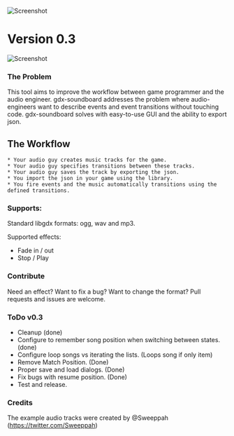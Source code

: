 
![Screenshot](http://i.imgur.com/VbqriF5.png)

Version 0.3
==============

![Screenshot](http://i.imgur.com/B28wFEg.png)

### The Problem

This tool aims to improve the workflow between game programmer and the audio engineer. gdx-soundboard addresses the problem where audio-engineers want to describe events and event transitions without touching code. gdx-soundboard solves with easy-to-use GUI and the ability to export json.

## The Workflow
    * Your audio guy creates music tracks for the game.
    * Your audio guy specifies transitions between these tracks.
    * Your audio guy saves the track by exporting the json.
    * You import the json in your game using the library.
    * You fire events and the music automatically transitions using the defined transitions.

### Supports:

Standard libgdx formats: ogg, wav and mp3.

Supported effects:
- Fade in / out
- Stop / Play

### Contribute

Need an effect? Want to fix a bug? Want to change the format? Pull requests and issues are welcome.

### ToDo v0.3
- Cleanup (done)
- Configure to remember song position when switching between states. (done)
- Configure loop songs vs iterating the lists. (Loops song if only item)
- Remove Match Position. (Done)
- Proper save and load dialogs. (Done)
- Fix bugs with resume position. (Done)
- Test and release.


### Credits

The example audio tracks were created by @Sweeppah (https://twitter.com/Sweeppah)
